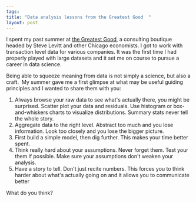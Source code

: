 ```yaml
--- 
tags: 
title: "Data analysis lessons from the Greatest Good  "
layout: post
---
```

I spent my past summer at [the Greatest Good](http://greatestgood.com/), a
consulting boutique headed by Steve Levitt and other Chicago economists. I got
to work with transaction level data for various companies. It was the first
time I had properly played with large datasets and it set me on course to
pursue a career in data science.

Being able to squeeze meaning from data is not simply a science, but also a
craft.  My summer gave me a first glimpse at what may be useful guiding
principles and I wanted to share them with you:

  1. Always browse your raw data to see what's actually there, you might be surprised. Scatter plot your data and residuals. Use histogram or box-and-whiskers charts to visualize distributions. Summary stats never tell the whole story.
  2. Aggregate data to the right level. Abstract too much and you lose information. Look too closely and you lose the bigger picture.
  3. First build a simple model, then dig further. This makes your time better spent. 
  4. Think really hard about your assumptions. Never forget them. Test your them if possible. Make sure your assumptions don't weaken your analysis.
  5. Have a story to tell. Don't just recite numbers. This forces you to think harder about what's actually going on and it allows you to communicate better

What do you think?

